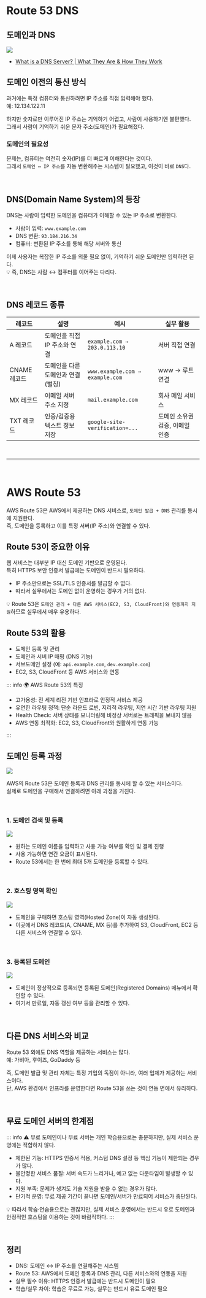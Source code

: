# Route 53 DNS

## 도메인과 DNS

![](./images/aws13.png)

- [What is a DNS Server? | What They Are & How They Work](https://gcore.com/learning/dns-servers-what-they-are-and-how-they-work)

## 도메인 이전의 통신 방식

과거에는 특정 컴퓨터와 통신하려면 IP 주소를 직접 입력해야 했다.  
예: 12.134.122.11

하지만 숫자로만 이루어진 IP 주소는 기억하기 어렵고, 사람이 사용하기엔 불편했다.  
그래서 사람이 기억하기 쉬운 문자 주소(도메인)가 필요해졌다.

### 도메인의 필요성

문제는, 컴퓨터는 여전히 숫자(IP)를 더 빠르게 이해한다는 것이다.  
그래서 `도메인 ↔ IP 주소`를 자동 변환해주는 시스템이 필요했고, 이것이 바로 `DNS`다.

<br>

## DNS(Domain Name System)의 등장

DNS는 사람이 입력한 도메인을 컴퓨터가 이해할 수 있는 IP 주소로 변환한다.

- 사람이 입력: `www.example.com`
- DNS 변환: `93.184.216.34`
- 컴퓨터: 변환된 IP 주소를 통해 해당 서버와 통신

이제 사용자는 복잡한 IP 주소를 외울 필요 없이, 기억하기 쉬운 도메인만 입력하면 된다.  
💡 즉, DNS는 사람 ↔ 컴퓨터를 이어주는 다리다.

<br>

## DNS 레코드 종류

| 레코드       | 설명                               | 예시                            | 실무 활용                       |
| ------------ | ---------------------------------- | ------------------------------- | ------------------------------- |
| A 레코드     | 도메인을 직접 IP 주소와 연결       | `example.com → 203.0.113.10`    | 서버 직접 연결                  |
| CNAME 레코드 | 도메인을 다른 도메인과 연결 (별칭) | `www.example.com → example.com` | www → 루트 연결                 |
| MX 레코드    | 이메일 서버 주소 지정              | `mail.example.com`              | 회사 메일 서비스                |
| TXT 레코드   | 인증/검증용 텍스트 정보 저장       | `google-site-verification=...`  | 도메인 소유권 검증, 이메일 인증 |

<br>

---

<br>

# AWS Route 53

AWS Route 53은 AWS에서 제공하는 DNS 서비스로, `도메인 발급 + DNS` 관리를 동시에 지원한다.  
즉, 도메인을 등록하고 이를 특정 서버(IP 주소)와 연결할 수 있다.

## Route 53이 중요한 이유

웹 서비스는 대부분 IP 대신 도메인 기반으로 운영된다.  
특히 HTTPS 보안 인증서 발급에는 도메인이 반드시 필요하다.

- IP 주소만으로는 SSL/TLS 인증서를 발급할 수 없다.
- 따라서 실무에서는 도메인 없이 운영하는 경우가 거의 없다.

💡 Route 53은 `도메인 관리 + 다른 AWS 서비스(EC2, S3, CloudFront)와 연동까지 지원`하므로 실무에서 매우 유용하다.

## Route 53의 활용

- 도메인 등록 및 관리
- 도메인과 서버 IP 매핑 (DNS 기능)
- 서브도메인 설정 (예: `api.example.com`, `dev.example.com`)
- EC2, S3, CloudFront 등 AWS 서비스와 연동

::: info 🌍 AWS Route 53의 특징

- 고가용성: 전 세계 리전 기반 인프라로 안정적 서비스 제공
- 유연한 라우팅 정책: 단순 라운드 로빈, 지리적 라우팅, 지연 시간 기반 라우팅 지원
- Health Check: 서버 상태를 모니터링해 비정상 서버로는 트래픽을 보내지 않음
- AWS 연동 최적화: EC2, S3, CloudFront와 원활하게 연동 가능

:::

## 도메인 등록 과정

![](./images/aws27.png)

AWS의 Route 53은 도메인 등록과 DNS 관리를 동시에 할 수 있는 서비스이다.  
실제로 도메인을 구매해서 연결하려면 아래 과정을 거친다.

<br>

### 1. 도메인 검색 및 등록

![](./images/aws28.png)

- 원하는 도메인 이름을 입력하고 사용 가능 여부를 확인 및 결제 진행
- 사용 가능하면 연간 요금이 표시된다.
- Route 53에서는 한 번에 최대 5개 도메인을 등록할 수 있다.

<br>

### 2. 호스팅 영역 확인

![](./images/aws29.png)

- 도메인을 구매하면 호스팅 영역(Hosted Zone)이 자동 생성된다.
- 이곳에서 DNS 레코드(A, CNAME, MX 등)를 추가하여 S3, CloudFront, EC2 등 다른 서비스와 연결할 수 있다.

<br>

### 3. 등록된 도메인

![](./images/aws30.png)

- 도메인이 정상적으로 등록되면 등록된 도메인(Registered Domains) 메뉴에서 확인할 수 있다.
- 여기서 만료일, 자동 갱신 여부 등을 관리할 수 있다.

<br>

## 다른 DNS 서비스와 비교

Route 53 외에도 DNS 역할을 제공하는 서비스는 많다.  
예: 가비아, 후이즈, GoDaddy 등

즉, 도메인 발급 및 관리 자체는 특정 기업의 독점이 아니라, 여러 업체가 제공하는 서비스이다.  
단, AWS 환경에서 인프라를 운영한다면 Route 53을 쓰는 것이 연동 면에서 유리하다.

<br>

## 무료 도메인 서버의 한계점

::: info ⚠️ 무료 도메인이나 무료 서버는 개인 학습용으로는 충분하지만, 실제 서비스 운영에는 적합하지 않다.

- 제한된 기능: HTTPS 인증서 적용, 커스텀 DNS 설정 등 핵심 기능이 제한되는 경우가 많다.
- 불안정한 서비스 품질: 서버 속도가 느리거나, 예고 없는 다운타임이 발생할 수 있다.
- 지원 부족: 문제가 생겨도 기술 지원을 받을 수 없는 경우가 많다.
- 단기적 운영: 무료 제공 기간이 끝나면 도메인/서버가 만료되어 서비스가 중단된다.

💡 따라서 학습·연습용으로는 괜찮지만, 실제 서비스 운영에서는 반드시 유료 도메인과 안정적인 호스팅을 이용하는 것이 바람직하다.
:::

<br>

## 정리

- DNS: 도메인 ↔ IP 주소를 연결해주는 시스템
- Route 53: AWS에서 도메인 등록과 DNS 관리, 다른 서비스와의 연동을 지원
- 실무 필수 이유: HTTPS 인증서 발급에는 반드시 도메인이 필요
- 학습/실무 차이: 학습은 무료로 가능, 실무는 반드시 유료 도메인 필요

<br>
<Comment/>
